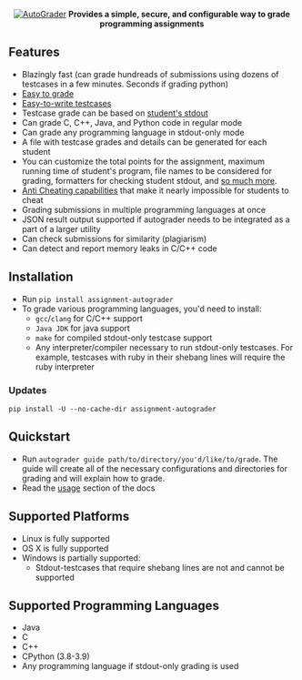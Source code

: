 <p align="center">
  <a href="https://ovsyanka83.github.io/autograder/"><img src="https://raw.githubusercontent.com/Ovsyanka83/autograder/main/docs/_media/logo_with_text.svg" alt="AutoGrader"></a>
<b>Provides a simple, secure, and configurable way to grade programming assignments</b>
</p>

## Features

* Blazingly fast (can grade hundreads of submissions using dozens of testcases in a few minutes. Seconds if grading python)
* [Easy to grade](https://ovsyanka83.github.io/autograder/#/?id=usage)
* [Easy-to-write testcases](https://ovsyanka83.github.io/autograder/#/?id=writing-testcases)  
* Testcase grade can be based on [student's stdout](https://ovsyanka83.github.io/autograder/#/?id=helper-functions)
* Can grade C, C++, Java, and Python code in regular mode
* Can grade any programming language in stdout-only mode
* A file with testcase grades and details can be generated for each student
* You can customize the total points for the assignment, maximum running time of student's program, file names to be considered for grading, formatters for checking student stdout, and [so much more](https://github.com/Ovsyanka83/autograder/blob/master/autograder/default_config.toml).
* [Anti Cheating capabilities](https://ovsyanka83.github.io/autograder/#/?id=anti-cheating) that make it nearly impossible for students to cheat
* Grading submissions in multiple programming languages at once
* JSON result output supported if autograder needs to be integrated as a part of a larger utility
* Can check submissions for similarity (plagiarism)
* Can detect and report memory leaks in C/C++ code

## Installation

* Run `pip install assignment-autograder`
* To grade various programming languages, you'd need to install:
  * `gcc`/`clang` for C/C++ support
  * `Java JDK` for java support
  * `make` for compiled stdout-only testcase support
  * Any interpreter/compiler necessary to run stdout-only testcases. For example, testcases with ruby in their shebang lines will require the ruby interpreter

### Updates

`pip install -U --no-cache-dir assignment-autograder`

## Quickstart

* Run `autograder guide path/to/directory/you'd/like/to/grade`. The guide will create all of the necessary configurations and directories for grading and will explain how to grade.
* Read the [usage](https://ovsyanka83.github.io/autograder/#/?id=usage) section of the docs

## Supported Platforms

* Linux is fully supported
* OS X is fully supported
* Windows is partially supported:
  * Stdout-testcases that require shebang lines are not and cannot be supported

## Supported Programming Languages

* Java
* C
* C++
* CPython (3.8-3.9)
* Any programming language if stdout-only grading is used
